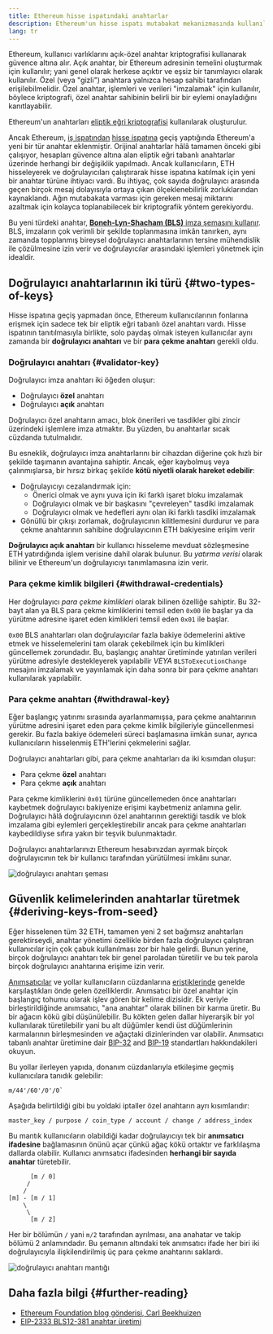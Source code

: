 ```yaml
---
title: Ethereum hisse ispatındaki anahtarlar
description: Ethereum'un hisse ispatı mutabakat mekanizmasında kullanılan anahtarların açıklaması
lang: tr
---
```


Ethereum, kullanıcı varlıklarını açık-özel anahtar kriptografisi kullanarak güvence altına alır. Açık anahtar, bir Ethereum adresinin temelini oluşturmak için kullanılır; yani genel olarak herkese açıktır ve eşsiz bir tanımlayıcı olarak kullanılır. Özel (veya "gizli") anahtara yalnızca hesap sahibi tarafından erişilebilmelidir. Özel anahtar, işlemleri ve verileri "imzalamak" için kullanılır, böylece kriptografi, özel anahtar sahibinin belirli bir bir eylemi onayladığını kanıtlayabilir.

Ethereum'un anahtarları [eliptik eğri kriptografisi](https://en.wikipedia.org/wiki/Elliptic-curve_cryptography) kullanılarak oluşturulur.

Ancak Ethereum, [iş ispatından](/developers/docs/consensus-mechanisms/pow) [hisse ispatına](/developers/docs/consensus-mechanisms/pos) geçiş yaptığında Ethereum'a yeni bir tür anahtar eklenmiştir. Orijinal anahtarlar hâlâ tamamen önceki gibi çalışıyor, hesapları güvence altına alan eliptik eğri tabanlı anahtarlar üzerinde herhangi bir değişiklik yapılmadı. Ancak kullanıcıların, ETH hisseleyerek ve doğrulayıcıları çalıştırarak hisse ispatına katılmak için yeni bir anahtar türüne ihtiyacı vardı. Bu ihtiyaç, çok sayıda doğrulayıcı arasında geçen birçok mesaj dolayısıyla ortaya çıkan ölçeklenebilirlik zorluklarından kaynaklandı. Ağın mutabakata varması için gereken mesaj miktarını azaltmak için kolayca toplanabilecek bir kriptografik yöntem gerekiyordu.

Bu yeni türdeki anahtar, [**Boneh-Lyn-Shacham (BLS)** imza şemasını kullanır](https://wikipedia.org/wiki/BLS_digital_signature). BLS, imzaların çok verimli bir şekilde toplanmasına imkân tanırken, aynı zamanda topplanmış bireysel doğrulayıcı anahtarlarının tersine mühendislik ile çözülmesine izin verir ve doğrulayıcılar arasındaki işlemleri yönetmek için idealdir.

## Doğrulayıcı anahtarlarının iki türü {#two-types-of-keys}

Hisse ispatına geçiş yapmadan önce, Ethereum kullanıcılarının fonlarına erişmek için sadece tek bir eliptik eğri tabanlı özel anahtarı vardı. Hisse ispatının tanıtılmasıyla birlikte, solo paydaş olmak isteyen kullanıcılar aynı zamanda bir **doğrulayıcı anahtarı** ve bir **para çekme anahtarı** gerekli oldu.

### Doğrulayıcı anahtarı {#validator-key}

Doğrulayıcı imza anahtarı iki öğeden oluşur:

- Doğrulayıcı **özel** anahtarı
- Doğrulayıcı **açık** anahtarı

Doğrulayıcı özel anahtarın amacı, blok önerileri ve tasdikler gibi zincir üzerindeki işlemlere imza atmaktır. Bu yüzden, bu anahtarlar sıcak cüzdanda tutulmalıdır.

Bu esneklik, doğrulayıcı imza anahtarlarını bir cihazdan diğerine çok hızlı bir şekilde taşımanın avantajına sahiptir. Ancak, eğer kaybolmuş veya çalınmışlarsa, bir hırsız birkaç şekilde **kötü niyetli olarak hareket edebilir**:

- Doğrulayıcıyı cezalandırmak için:
  - Önerici olmak ve aynı yuva için iki farklı işaret bloku imzalamak
  - Doğrulayıcı olmak ve bir başkasını "çevreleyen" tasdiki imzalamak
  - Doğrulayıcı olmak ve hedefleri aynı olan iki farklı tasdiki imzalamak
- Gönüllü bir çıkışı zorlamak, doğrulayıcının kilitlemesini durdurur ve para çekme anahtarının sahibine doğrulayıcının ETH bakiyesine erişim verir

**Doğrulayıcı açık anahtarı** bir kullanıcı hisseleme mevduat sözleşmesine ETH yatırdığında işlem verisine dahil olarak bulunur. Bu _yatırma verisi_ olarak bilinir ve Ethereum'un doğrulayıcıyı tanımlamasına izin verir.

### Para çekme kimlik bilgileri {#withdrawal-credentials}

Her doğrulayıcı _para çekme kimlikleri_ olarak bilinen özelliğe sahiptir. Bu 32-bayt alan ya BLS para çekme kimliklerini temsil eden `0x00` ile başlar ya da yürütme adresine işaret eden kimlikleri temsil eden `0x01` ile başlar.

`0x00` BLS anahtarları olan doğrulayıcılar fazla bakiye ödemelerini aktive etmek ve hisselemelerini tam olarak çekebilmek için bu kimlikleri güncellemek zorundadır. Bu, başlangıç anahtar üretiminde yatırılan verileri yürütme adresiyle destekleyerek yapılabilir _VEYA_ `BLSToExecutionChange` mesajını imzalamak ve yayınlamak için daha sonra bir para çekme anahtarı kullanılarak yapılabilir.

### Para çekme anahtarı {#withdrawal-key}

Eğer başlangıç yatırımı sırasında ayarlanmamışsa, para çekme anahtarının yürütme adresini işaret eden para çekme kimlik bilgileriyle güncellenmesi gerekir. Bu fazla bakiye ödemeleri süreci başlamasına iimkân sunar, ayrıca kullanıcıların hisselenmiş ETH'lerini çekmelerini sağlar.

Doğrulayıcı anahtarları gibi, para çekme anahtarları da iki kısımdan oluşur:

- Para çekme **özel** anahtarı
- Para çekme **açık** anahtarı

Para çekme kimliklerini `0x01` türüne güncellemeden önce anahtarları kaybetmek doğrulayıcı bakiyenize erişimi kaybetmeniz anlamına gelir. Doğrulayıcı hâlâ doğrulayıcının özel anahtarının gerektiği tasdik ve blok imzalama gibi eylemleri gerçekleştirebilir ancak para çekme anahtarları kaybedildiyse sıfıra yakın bir teşvik bulunmaktadır.

Doğrulayıcı anahtarlarınızı Ethereum hesabınızdan ayırmak birçok doğrulayıcının tek bir kullanıcı tarafından yürütülmesi imkânı sunar.

![doğrulayıcı anahtarı şeması](validator-key-schematic.png)

## Güvenlik kelimelerinden anahtarlar türetmek {#deriving-keys-from-seed}

Eğer hisselenen tüm 32 ETH, tamamen yeni 2 set bağımsız anahtarları gerektirseydi, anahtar yönetimi özellikle birden fazla doğrulayıcı çalıştıran kullanıcılar için çok çabuk kullanılması zor bir hale gelirdi. Bunun yerine, birçok doğrulayıcı anahtarı tek bir genel paroladan türetilir ve bu tek parola birçok doğrulayıcı anahtarına erişime izin verir.

[Anımsatıcılar](https://en.bitcoinwiki.org/wiki/Mnemonic_phrase) ve yollar kullanıcıların cüzdanlarına [eriştiklerinde](https://ethereum.stackexchange.com/questions/19055/what-is-the-difference-between-m-44-60-0-0-and-m-44-60-0) genelde karşılaştıkları önde gelen özelliklerdir. Anımsatıcı bir özel anahtar için başlangıç tohumu olarak işlev gören bir kelime dizisidir. Ek veriyle birleştirildiğinde anımsatıcı, "ana anahtar" olarak bilinen bir karma üretir. Bu bir ağacın kökü gibi düşünülebilir. Bu kökten gelen dallar hiyerarşik bir yol kullanılarak türetilebilir yani bu alt düğümler kendi üst düğümlerinin karmalarının birleşmesinden ve ağaçtaki dizinlerinden var olabilir. Anımsatıcı tabanlı anahtar üretimine dair [BIP-32](https://github.com/bitcoin/bips/blob/master/bip-0032.mediawiki) and [BIP-19](https://github.com/bitcoin/bips/blob/master/bip-0039.mediawiki) standartları hakkındakileri okuyun.

Bu yollar ilerleyen yapıda, donanım cüzdanlarıyla etkileşime geçmiş kullanıcılara tanıdık gelebilir:

```
m/44'/60'/0'/0`
```

Aşağıda belirtildiği gibi bu yoldaki iptaller özel anahtarın ayrı kısımlarıdır:

```
master_key / purpose / coin_type / account / change / address_index
```

Bu mantık kullanıcıların olabildiği kadar doğrulayıcıyı tek bir **anımsatıcı ifadesine** bağlamasının önünü açar çünkü ağaç kökü ortaktır ve farklılaşma dallarda olabilir. Kullanıcı anımsatıcı ifadesinden **herhangi bir sayıda anahtar** türetebilir.

```
      [m / 0]
     /
    /
[m] - [m / 1]
    \
     \
      [m / 2]
```

Her bir bölümün `/` yani `m/2` tarafından ayrılması, ana anahatar ve takip bölümü 2 anlamındadır. Bu şemanın altındaki tek anımsatıcı ifade her biri iki doğrulayıcıyla ilişkilendirilmiş üç para çekme anahtarını saklardı.

![doğrulayıcı anahtarı mantığı](multiple-keys.png)

## Daha fazla bilgi {#further-reading}

- [Ethereum Foundation blog gönderisi, Carl Beekhuizen](https://blog.ethereum.org/2020/05/21/keys/)
- [EIP-2333 BLS12-381 anahtar üretimi](https://eips.ethereum.org/EIPS/eip-2333)
